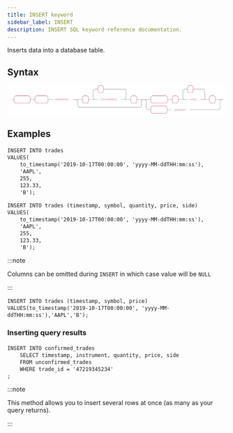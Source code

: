 ```yaml
---
title: INSERT keyword
sidebar_label: INSERT
description: INSERT SQL keyword reference documentation.
---
```


Inserts data into a database table.

## Syntax

![Flow chart showing the syntax of the INSERT keyword](/img/docs/diagrams/insert.svg)

## Examples

```questdb-sql title="Inserting all columns"
INSERT INTO trades
VALUES(
    to_timestamp('2019-10-17T00:00:00', 'yyyy-MM-ddTHH:mm:ss'),
    'AAPL',
    255,
    123.33,
    'B');
```

```questdb-sql title="Specifying schema"
INSERT INTO trades (timestamp, symbol, quantity, price, side)
VALUES(
    to_timestamp('2019-10-17T00:00:00', 'yyyy-MM-ddTHH:mm:ss'),
    'AAPL',
    255,
    123.33,
    'B');
```

:::note

Columns can be omitted during `INSERT` in which case value will be `NULL`

:::

```questdb-sql title="Inserting only specific columns"
INSERT INTO trades (timestamp, symbol, price)
VALUES(to_timestamp('2019-10-17T00:00:00', 'yyyy-MM-ddTHH:mm:ss'),'AAPL','B');
```

### Inserting query results

```questdb-sql title="Insert as select"
INSERT INTO confirmed_trades
    SELECT timestamp, instrument, quantity, price, side
    FROM unconfirmed_trades
    WHERE trade_id = '47219345234'
;
```

:::note

This method allows you to insert several rows at once (as many as your query
returns).

:::
